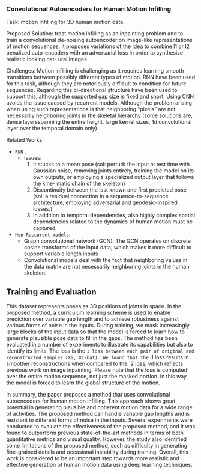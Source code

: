 ### Convolutional Autoencoders for Human Motion Infilling
Task: motion infilling for 3D human motion data.

Proposed Solution: treat motion infilling as an inpainting problem and to train a convolutional de-noising autoencoder on image-like representations of motion sequences. It proposes variations of the idea to combine l1 or l2 penalized auto-encoders with an adversarial loss in order to synthesize realistic looking nat- ural images

Challenges: Motion infilling is challenging as it requires learning smooth transitions between possibly different types of motion. RNN have been used for this task, although they are notoriously difficult to condition for future sequences. Regarding this bi-directional structure have been used to support this, although the supported gap size is fixed and short.
Using CNN avoids the issue caused by recurrent models. Although the problem arising when using such representations is that neighboring “pixels” are not necessarily neighboring joints in the skeletal hierarchy (some solutions are, dense layersspanning the entire height, large kernel sizes, 1d convolutional layer over the temporal domain only).

Related Works:
- `RNN` .
    - Issues: 
        1. It stucks to a mean pose (sol: perturb the input at test time with Gaussian noise, removing joints entirely, training the model on its own outputs, or employing a specialized output layer that follows the kine- matic chain of the skeleton)
        2. Discontinuity between the last known and first predicted pose (sol: a residual connection in a sequence-to-sequence architecture,  employing adversarial and geodesic-inspired losses.)
        3. In addition to temporal dependencies, also highly complex spatial dependencies related to the dynamics of human motion must be captured.
- `Non Reccurent models`:
    - Graph convolutional network (GCN). The GCN operates on discrete cosine transforms of the input data, which makes it more difficult to support variable length inputs
    - Convolutional models deal with the fact that neighboring values in the data matrix are not necessarily neighboring joints in the human skeleton.

## Training and Evaluation
This dataset represents poses as 3D positions of joints in space. 
In the proposed method, a curriculum learning scheme is used to enable prediction over variable gap length and to achieve robustness against various forms of noise in the inputs. During training, we mask increasingly large blocks of the input data so that the model is forced to learn how to generate plausible pose data to fill in the gaps. The method has been evaluated in a number of experiments to illustrate its capabilities but also to identify its limits.
The loss is the `1 loss between each pair of original and reconstructed samples (Xi, Xi-hat). We found that the `1 loss results in smoother reconstructions when compared to the `2 loss, which reflects previous work on image inpainting. Please note that the loss is computed over the entire motion sequence, not just the masked portion. In this way, the model is forced to learn the global structure of the motion. 

In summary, the paper proposes a method that uses convolutional autoencoders for human motion infilling. This approach shows great potential in generating plausible and coherent motion data for a wide range of activities. The proposed method can handle variable gap lengths and is resistant to different forms of noise in the inputs. Several experiments were conducted to evaluate the effectiveness of the proposed method, and it was found to outperform previous state-of-the-art methods in terms of both quantitative metrics and visual quality. However, the study also identified some limitations of the proposed method, such as difficulty in generating fine-grained details and occasional instability during training. Overall, this work is considered to be an important step towards more realistic and effective generation of human motion data using deep learning techniques.